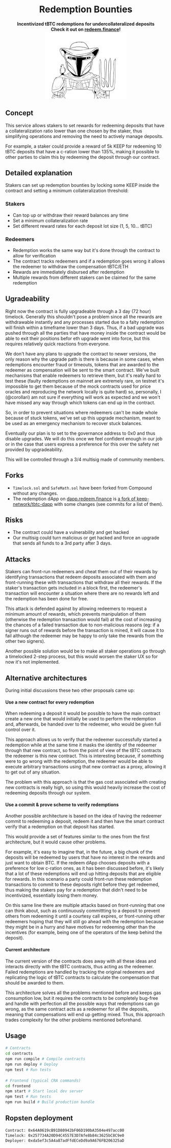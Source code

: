 <h1 align="center">
  Redemption Bounties
  <br>
</h1>

<h4 align="center">
    Incentivized tBTC redemptions for undercollateralized deposits<br>
    Check it out on <a href="https://redeem.finance/" target="_blank">redeem.finance</a>!<br>
    <img src="https://github.com/keep-community/redemption-bounties/raw/master/frontend/src/images/bounty-farmer.png" width="256">
</h4>

## Concept
This service allows stakers to set rewards for redeeming deposits that have a collateralization ratio lower than one chosen by the staker, thus simplifying operations and removing the need to actively manage deposits.

For example, a staker could provide a reward of 5k KEEP for redeeming 10 tBTC deposits that have a c-ration lower than 135%, making it possible to other parties to claim this by redeeming the deposit through our contract.

## Detailed explanation
Stakers can set up redemption bounties by locking some KEEP inside the contract and setting a minimum collateralization threshold:

### Stakers
- Can top up or withdraw their reward balances any time
- Set a minimum collateralization rate
- Set different reward rates for each deposit lot size (1, 5, 10... tBTC)

### Redeemers
- Redemption works the same way but it's done through the contract to allow for verification
- The contract tracks redeemers and if a redemption goes wrong it allows the redeemer to withdraw the compensation tBTC/ETH
- Rewards are immediately disbursed after redemption
- Multiple rewards from different stakers can be claimed for the same redemption

## Ugradeability
Right now the contract is fully upgradeable through a 3 day (72 hour) timelock. Generally this shouldn't pose a problem since all the rewards are withdrawable instantly and any processes started due to a falty redemption will finish within a timeframe lower than 3 days. Thus, if a bad upgrade was pushed through all the parties that have money inside the contract would be able to exit their positions befor eth upgrade went into force, but this requires relatively quick reactions from everyone.

We don't have any plans to upgrade the contract to newer versions, the only reason why the upgrade path is there is because in some cases, when redemptions encounter fraud or timeouts, tokens that are awarded to the redeemer as compensation will be sent to the smart contract. We've built mechanisms that enable redeemers to retrieve them, but it's really hard to test these (faulty redemptions on mainnet are extremely rare, on testnet it's impossible to get them because of the mock contracts used for price oracles and reproducing the network locally is quite hard) so, personally, I (@corollari) am not sure if everything will work as expected and we won't have missed any way through which tokens can end up in the contract.

So, in order to prevent situations where redeemers can't be made whole because of stuck tokens, we've set up this upgrade mechanism, meant to be used as an emergency mechanism to recover stuck balances.

Eventually our plan is to set to the governance address to 0x0 and thus disable upgrades. We will do this once we feel confident enough in our job or in the case that users express a preference for this over the safety net provided by upgradeability.

This will be controlled through a 3/4 multisig made of community members.

## Forks
- `Timelock.sol` and `SafeMath.sol` have been forked from Compound without any changes.
- The redemption dApp on [dapp.redeem.finance](https://dapp.redeem.finance) is [a fork of keep-network/tbtc-dapp](https://github.com/keep-community/tbtc-dapp) with some changes (see commits for a list of them).

## Risks
- The contract could have a vulnerability and get hacked
- Our multisig could turn malicious or get hacked and force an upgrade that sends all funds to a 3rd party after 3 days.

## Attacks
Stakers can front-run redeemers and cheat them out of their rewards by identifying transactions that redeem deposits associated with them and front-running these with transactions that withdraw all their rewards. If the staker's transaction gets included in a block first, the redeemer's transaction will encounter a situation where there are no rewards left and the redemption has been done for free.

This attack is defended against by allowing redeemers to request a minimum amount of rewards, which prevents manipulation of them (otherwise the redemption transaction would fail) at the cost of increasing the chances of a failed transaction due to non-malicious reasons (eg: if a signer runs out of rewards before the transaction is mined, it will cause it to fail although the redeemer may be happy to only take the rewards from the other two signers).

Another possible solution would be to make all staker operations go through a timelocked 2-step process, but this would worsen the staker UX so for now it's not implemented.

## Alternative architectures
During initial discussions these two other proposals came up:

#### Use a new contract for every redemption
When redeeming a deposit it would be possible to have the main contract create a new one that would initially be used to perform the redemption and, afterwards, be handed over to the redeemer, who would be given full control over it.

This approach allows us to verify that the redeemer successfully started a redemption while at the same time it masks the identity of the redeemer through that new contract, so from the point of view of the tBTC contracts the redeemer is this new contract. This is interesting because, if something were to go wrong with the redemption, the redeemer would be able to execute arbitrary transactions using that new contract as a proxy, allowing it to get out of any situation.

The problem with this approach is that the gas cost associated with creating new contracts is really high, so using this would heavily increase the cost of redeeming deposits through our system.

#### Use a commit & prove scheme to verify redemptions
Another possible architecture is based on the idea of having the redeemer commit to redeeming a deposit, redeem it and then have the smart contract verify that a redemption on that deposit has started.

This would provide a set of features similar to the ones from the first architecture, but it would cause other problems.

For example, it's easy to imagine that, in the future, a big chunk of the deposits will be redeemed by users that have no interest in the rewards and just want to obtain BTC. If the redeem dApp chooses deposits with a preference for low c-ration ones, as it has been discussed before, it's likely that a lot of these redemptions will end up hitting deposits that are eligible for rewards. In this scenario a party could front-run these redemption transactions to commit to these deposits right before they get redeemed, thus making the stakers pay for a redemption that didn't need to be incentivized, essentially losing them money.

On this same line there are multiple attacks based on front-running that one can think about, such as continuously committting to a deposit to prevent others from redeeming it until a courtesy call expires, or front-running other redeemers hoping that they will still go ahead with the redemption because they might be in a hurry and have motives for redeeming other than the incentives (for example, being one of the operators of the keep behind the deposit).

#### Current architecture
The current version of the contracts does away with all these ideas and interacts directly with the tBTC contracts, thus acting as the redeemer. Failed redemptions are handled by tracking the original redeemers and replicating the logic of tBTC contracts to calculate the compensation that should be awarded to them.

This architecture solves all the problems mentioned before and keeps gas consumption low, but it requires the contracts to be completely bug-free and handle with perfection all the possible ways that redemptions can go wrong, as the same contract acts as a redeemer for all the deposits, meaning that compensations will end up getting mixed. Thus, this approach trades complexity for the other problems mentioned beforehand.

## Usage
```bash
# Contracts
cd contracts
npm run compile # Compile contracts
npm run deploy # Deploy
npm test # Run tests

# Frontend (typical CRA commands)
cd frontend
npm start # Start local dev server
npm test # Run tests
npm run build # Build production bundle
```

## Ropsten deployment
```
Contract: 0x64A0619cB91D80942bF06D190bA3504e497acc00 
Timelock: 0x257734A20D94C4557E3D7Afe8b84c3625bC8C9e0
Deployer: 0xda5ef3c5A4a87adFfdECeDd9a9A676FB206325aD
```